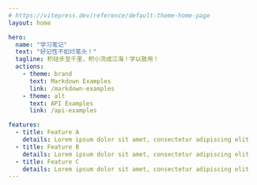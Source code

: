 ```yaml
---
# https://vitepress.dev/reference/default-theme-home-page
layout: home

hero:
  name: "学习笔记"
  text: "好记性不如烂笔头！"
  tagline: 积硅步至千里，积小流成江海！学以致用！
  actions:
    - theme: brand
      text: Markdown Examples
      link: /markdown-examples
    - theme: alt
      text: API Examples
      link: /api-examples

features:
  - title: Feature A
    details: Lorem ipsum dolor sit amet, consectetur adipiscing elit
  - title: Feature B
    details: Lorem ipsum dolor sit amet, consectetur adipiscing elit
  - title: Feature C
    details: Lorem ipsum dolor sit amet, consectetur adipiscing elit
---
```


